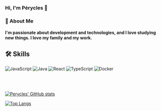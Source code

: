 ### Hi, I'm Pérycles 👋

### 🚀 About Me
#### I'm passionate about development and technologies, and I love studying new things. I love my family and my work.

## 🛠 Skills

<div>
<img align= "center" alt="JavaScript" src="https://img.shields.io/badge/JavaScript-F7DF1E?style=for-the-badge&logo=javascript&logoColor=black" /> 
<img align= "center" alt="Java" src="https://img.shields.io/badge/Java-ED8B00?style=for-the-badge&logo=java&logoColor=white" /> 
<img align= "center" alt="React" src="https://img.shields.io/badge/React-20232A?style=for-the-badge&logo=react&logoColor=61DAFB" /> 
<img align= "center" alt="TypeScript" src="https://img.shields.io/badge/TypeScript-007ACC?style=for-the-badge&logo=typescript&logoColor=white" /> 
<img align= "center" alt="Docker" src="https://img.shields.io/badge/docker-%230db7ed.svg?style=for-the-badge&logo=docker&logoColor=white" /> 
 
<br> 
<br> 
<br> 
<br> 
 
 [![Perycles' GitHub stats](https://github-readme-stats.vercel.app/api?username=peryclesjr)](https://github.com/peryclesjr)
 
 
[![Top Langs](https://github-readme-stats.vercel.app/api/top-langs/?username=peryclesjr)](https://github.com/peryclesjr)

 
 
 
<!-- 	
<code><img height="30" src="https://raw.githubusercontent.com/github/explore/80688e429a7d4ef2fca1e82350fe8e3517d3494d/topics/javascript/javascript.png"></code>
<code><img height="30" src="https://raw.githubusercontent.com/github/explore/80688e429a7d4ef2fca1e82350fe8e3517d3494d/topics/typescript/typescript.png"></code>
<code><img height="30" src="https://raw.githubusercontent.com/github/explore/80688e429a7d4ef2fca1e82350fe8e3517d3494d/topics/react/react.png"></code>
 -->
</div>



